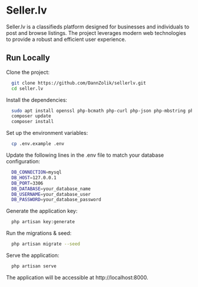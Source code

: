 # Seller.lv

Seller.lv is a classifieds platform designed for businesses and individuals to post and browse listings. The project leverages modern web technologies to provide a robust and efficient user experience.


## Run Locally

Clone the project:

```bash
  git clone https://github.com/DannZolik/sellerlv.git
  cd seller.lv
```
Install the dependencies:
```bash
  sudo apt install openssl php-bcmath php-curl php-json php-mbstring php-mysql php-tokenizer php-xml php-zip
  composer update
  composer install
```
Set up the environment variables:
```bash
  cp .env.example .env
```
Update the following lines in the .env file to match your database configuration:
```bash
  DB_CONNECTION=mysql
  DB_HOST=127.0.0.1
  DB_PORT=3306
  DB_DATABASE=your_database_name
  DB_USERNAME=your_database_user
  DB_PASSWORD=your_database_password
```
Generate the application key:
```bash
  php artisan key:generate

```
Run the migrations & seed:
```bash
  php artisan migrate --seed
```
Serve the application:
```bash
  php artisan serve
```

The application will be accessible at http://localhost:8000.

